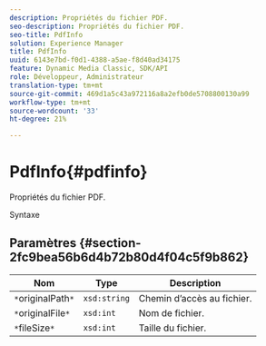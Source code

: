```yaml
---
description: Propriétés du fichier PDF.
seo-description: Propriétés du fichier PDF.
seo-title: PdfInfo
solution: Experience Manager
title: PdfInfo
uuid: 6143e7bd-f0d1-4388-a5ae-f8d40ad34175
feature: Dynamic Media Classic, SDK/API
role: Développeur, Administrateur
translation-type: tm+mt
source-git-commit: 469d1a5c43a972116a8a2efb0de5708800130a99
workflow-type: tm+mt
source-wordcount: '33'
ht-degree: 21%

---
```



# PdfInfo{#pdfinfo}

Propriétés du fichier PDF.

Syntaxe

## Paramètres {#section-2fc9bea56b6d4b72b80d4f04c5f9b862}

| Nom | Type | Description |
|---|---|---|
| `*`originalPath`*` | `xsd:string` | Chemin d’accès au fichier. |
| `*`originalFile`*` | `xsd:int` | Nom de fichier. |
| `*`fileSize`*` | `xsd:int` | Taille du fichier. |

